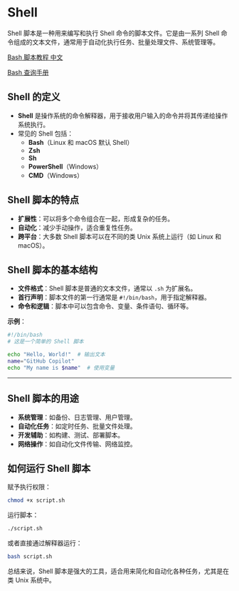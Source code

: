 # Shell

Shell 脚本是一种用来编写和执行 Shell 命令的脚本文件。它是由一系列 Shell 命令组成的文本文件，通常用于自动化执行任务、批量处理文件、系统管理等。

[Bash 脚本教程 中文](https://wangdoc.com/bash/intro)

[Bash 查询手册](https://ss64.com/bash/)

## Shell 的定义

- **Shell** 是操作系统的命令解释器，用于接收用户输入的命令并将其传递给操作系统执行。
- 常见的 Shell 包括：
  - **Bash**（Linux 和 macOS 默认 Shell）
  - **Zsh**
  - **Sh**
  - **PowerShell**（Windows）
  - **CMD**（Windows）

## Shell 脚本的特点

- **扩展性**：可以将多个命令组合在一起，形成复杂的任务。
- **自动化**：减少手动操作，适合重复性任务。
- **跨平台**：大多数 Shell 脚本可以在不同的类 Unix 系统上运行（如 Linux 和 macOS）。

## Shell 脚本的基本结构

- **文件格式**：Shell 脚本是普通的文本文件，通常以 `.sh` 为扩展名。
- **首行声明**：脚本文件的第一行通常是 `#!/bin/bash`，用于指定解释器。
- **命令和逻辑**：脚本中可以包含命令、变量、条件语句、循环等。

**示例**：

```bash
#!/bin/bash
# 这是一个简单的 Shell 脚本

echo "Hello, World!"  # 输出文本
name="GitHub Copilot"
echo "My name is $name"  # 使用变量
```

---

## Shell 脚本的用途

- **系统管理**：如备份、日志管理、用户管理。
- **自动化任务**：如定时任务、批量文件处理。
- **开发辅助**：如构建、测试、部署脚本。
- **网络操作**：如自动化文件传输、网络监控。

## 如何运行 Shell 脚本

赋予执行权限：

```bash
chmod +x script.sh
```

运行脚本：

```bash
./script.sh
```

或者直接通过解释器运行：

```bash
bash script.sh
```

总结来说，Shell 脚本是强大的工具，适合用来简化和自动化各种任务，尤其是在类 Unix 系统中。

